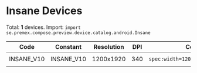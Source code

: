 # Insane Devices

Total: **1** devices. Import: `import se.premex.compose.preview.device.catalog.android.Insane`

| Code | Constant | Resolution | DPI | Compose Spec | Preview Usage |
|------|----------|------------|-----|-------------|---------------|
| INSANE_V10 | INSANE_V10 | 1200x1920 | 340 | `spec:width=1200px,height=1920px,dpi=340` | `@Preview(device = Insane.INSANE_V10)` |

<!-- Generated automatically. Do not edit manually. -->
